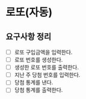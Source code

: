# 로또(자동)

## 요구사항 정리

- [ ] 로또 구입금액을 입력한다.
- [ ] 로또 번호를 생성한다.
- [ ] 생성한 로또 번호를 출력한다.
- [ ] 지난 주 당첨 번호를 입력한다.
- [ ] 당첨 통계를 낸다.
- [ ] 당첨 통계를 출력한다.